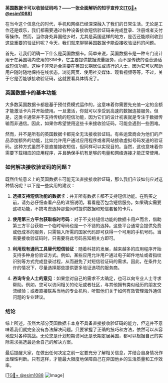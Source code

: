**英国数据卡可以收验证码吗？——一张全面解析的知乎宣传文[[TG💪+ @esim1088](https://t.me/s/esim1088)]**

在当今这个信息化的时代，手机和网络已经深深融入了我们的日常生活。无论是工作还是娱乐，我们都需要通过各种设备接收短信验证码来完成登录、注册或者支付等操作。然而，当你身处异国他乡时，尤其是英国这样的地方，是否还能顺利收到这些重要的验证码呢？今天，我们就来聊聊英国数据卡能否接收验证码的问题。

首先，让我们明确一下什么是英国数据卡。简单来说，英国数据卡是一种专门设计用于在英国境内使用的SIM卡，它主要提供数据流量服务，而不是传统的语音通话或短信功能。这种卡非常适合需要在英国长期居住或旅行的人士，因为它可以帮助用户随时随地保持在线状态，浏览网页、使用社交媒体、观看视频等等。不过，关于它是否能够接收验证码，这就要看具体情况了。

### 英国数据卡的基本功能

大多数英国数据卡都是基于预付费模式运作的，这意味着你需要先充值一定的金额才能激活卡片并开始使用。一旦激活，你就可以享受到高速的数据连接服务。但是，这类卡通常并不支持传统的短信功能，因为它们的设计初衷就是专注于数据传输而非通信。因此，如果你希望使用这些卡来接收验证码，可能会遇到一些困难。

然而，并不是所有的英国数据卡都完全无法接收验证码。有些运营商会为他们的产品添加额外的功能，比如允许用户通过应用程序或者网站接收虚拟号码发送的验证码。这种方式虽然不是直接接收短信，但同样可以实现目的。当然，这也意味着你需要下载相应的应用程序，并且确保手机有足够的电量和网络连接才能正常使用。

### 如何解决接收验证码的问题？

既然传统意义上的英国数据卡可能无法直接接收验证码，那么我们应该如何应对这种情况呢？以下是一些实用的建议：

1. **选择支持短信功能的数据卡**：并非所有数据卡都不支持短信功能。在购买之前，请务必仔细查看产品的详细说明，看看是否包含短信服务。如果确实需要这项功能，不妨考虑选择那些同时提供数据和短信套餐的卡片。

2. **使用第三方平台获取临时号码**：对于不支持短信功能的数据卡用户而言，借助第三方平台获取一个临时号码也是一个不错的选择。这些平台通常会提供免费或低成本的服务，只需输入所需的国家代码即可获得一个可用的手机号码。当需要接收验证码时，只需要将此号码告知相关方即可。

3. **利用现有通讯工具替代短信验证**：随着科技的发展，越来越多的应用程序开始支持多种身份验证方式。例如，某些应用允许用户通过电子邮件地址或者指纹识别等方式完成登录过程，从而避免了对短信验证码的需求。因此，在条件允许的情况下，尽量选择那些提供更多验证选项的服务商。

4. **咨询专业人士的意见**：如果您对自己的需求不太确定，也可以向专业人士寻求帮助。例如，您可以访问相关的论坛或者社区，与其他拥有类似经历的朋友交流经验；或者直接联系当地的专业机构，听取他们关于如何有效管理海外通信问题的专业建议。

### 结论

综上所述，虽然大部分英国数据卡本身不具备直接接收验证码的能力，但这并不意味着我们就完全没有办法解决问题。只要掌握了正确的技巧和方法，依然可以从容地应对各种挑战。无论您是计划短期访问还是长期定居英国，都可以根据自己的实际需求挑选最适合自己的解决方案。

最后提醒大家，在做出任何决定之前一定要充分了解相关信息，并结合自身情况作出理性判断。只有这样，才能最大限度地保障自己在异国他乡的生活质量和工作效率。

[[TG💪+ @esim1088](https://t.me/s/esim1088) ![Image](https://i.postimg.cc/4NQfJmqS/Snipaste-2025-05-13-00-14-12.png)]